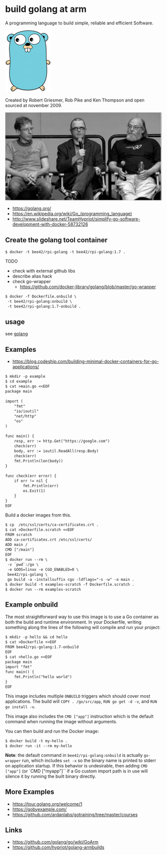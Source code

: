 # build golang at arm

A programming language to build simple, reliable and efficient Software.

![](golang-logo.png)

Created by Robert Griesmer, Rob Pike and Ken Thompson and open sourced at november 2009.

![](golang-designer.png)

* https://golang.org/
* https://en.wikipedia.org/wiki/Go_(programming_language)
* http://www.slideshare.net/TeamHypriot/simplify-go-software-development-with-docker-58732126

## Create the golang tool container

```
$ docker -t bee42/rpi-golang -t bee42/rpi-golang:1.7 .
```

TODO

* check with external github libs
* describe alias hack
* check go-wrapper
  * https://github.com/docker-library/golang/blob/master/go-wrapper

```
$ docker -f Dockerfile.onbuild \
 -t bee42/rpi-golang:onbuild \
 -t bee42/rpi-golang:1.7-onbuild .
```

## usage

see [golang](https://hub.docker.com/_/golang/)

## Examples

* https://blog.codeship.com/building-minimal-docker-containers-for-go-applications/


```
$ mkdir -p example
$ cd example
$ cat >main.go <<EOF
package main

import (
    "fmt"
    "io/ioutil"
    "net/http"
    "os"
)

func main() {
    resp, err := http.Get("https://google.com")
    check(err)
    body, err := ioutil.ReadAll(resp.Body)
    check(err)
    fmt.Println(len(body))
}

func check(err error) {
    if err != nil {
        fmt.Println(err)
        os.Exit(1)
    }
}
EOF
```

Build a docker images from this.

```
$ cp  /etc/ssl/certs/ca-certificates.crt .
$ cat >Dockerfile.scratch <<EOF
FROM scratch
ADD ca-certificates.crt /etc/ssl/certs/
ADD main /
CMD ["/main"]
EOF
$ docker run --rm \
 -v `pwd`:/go \
 -e GOOS=linux -e CGO_ENABLED=0 \
 bee42/rpi-golang \
 go build -a -installsuffix cgo -ldflags="-s -w" -o main .
$ docker build -t examples-scratch -f Dockerfile.scratch .
$ docker run --rm examples-scratch
```

## Example onbuild

The most straightforward way to use this image is to use a Go container as both the build and runtime environment. In your Dockerfile, writing something along the lines of the following will compile and run your project:

```
$ mkdir -p hello && cd hello
$ cat >Dockerfile <<EOF
FROM bee42/rpi-golang:1.7-onbuild
EOF
$ cat >hello.go <<EOF
package main
import "fmt"
func main() {
    fmt.Println("hello world")
}
EOF
```

This image includes multiple `ONBUILD` triggers which should cover most applications. The build will `COPY . /go/src/app`, `RUN go get -d -v`, and `RUN go install -v`.

This image also includes the `CMD ["app"]` instruction which is the default command when running the image without arguments.

You can then build and run the Docker image:

```
$ docker build -t my-hello .
$ docker run -it --rm my-hello
```

__Note__: the default command in `bee42/rpi-golang:onbuild` is actually `go-wrapper` run, which includes `set -x` so the binary name is printed to stderr on application startup. If this behavior is undesirable, then adding `CMD ["app"]` (or `CMD ["myapp"]`` if a Go custom import path is in use will silence it by running the built binary directly.

## More Examples

* https://tour.golang.org/welcome/1
* https://gobyexample.com/
* https://github.com/ardanlabs/gotraining/tree/master/courses

## Links

* https://github.com/golang/go/wiki/GoArm
* https://github.com/hypriot/golang-armbuilds
